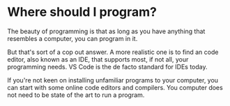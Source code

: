 # Where should I program?

The beauty of programming is that as long as you have anything that
resembles a computer, you can program in it.

But that's sort of a cop out answer. A more realistic one is to find
an code editor, also known as an IDE, that supports most, if not all,
your programming needs. VS Code is the de facto standard for IDEs
today.

If you're not keen on installing unfamiliar programs to your computer,
you can start with some online code editors and compilers. You computer
does not need to be state of the art to run a program.
